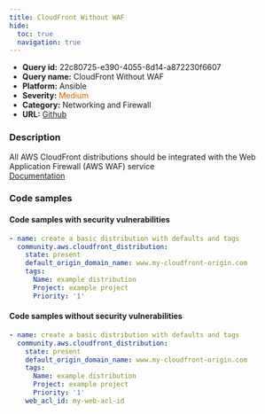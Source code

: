 ```yaml
---
title: CloudFront Without WAF
hide:
  toc: true
  navigation: true
---
```


<style>
  .highlight .hll {
    background-color: #ff171742;
  }
  .md-content {
    max-width: 1100px;
    margin: 0 auto;
  }
</style>

-   **Query id:** 22c80725-e390-4055-8d14-a872230f6607
-   **Query name:** CloudFront Without WAF
-   **Platform:** Ansible
-   **Severity:** <span style="color:#C60">Medium</span>
-   **Category:** Networking and Firewall
-   **URL:** [Github](https://github.com/Checkmarx/kics/tree/master/assets/queries/ansible/aws/cloudfront_without_waf)

### Description
All AWS CloudFront distributions should be integrated with the Web Application Firewall (AWS WAF) service<br>
[Documentation](https://docs.ansible.com/ansible/latest/collections/community/aws/cloudfront_distribution_module.html)

### Code samples
#### Code samples with security vulnerabilities
```yaml title="Positive test num. 1 - yaml file" hl_lines="2"
- name: create a basic distribution with defaults and tags
  community.aws.cloudfront_distribution:
    state: present
    default_origin_domain_name: www.my-cloudfront-origin.com
    tags:
      Name: example distribution
      Project: example project
      Priority: '1'

```


#### Code samples without security vulnerabilities
```yaml title="Negative test num. 1 - yaml file"
- name: create a basic distribution with defaults and tags
  community.aws.cloudfront_distribution:
    state: present
    default_origin_domain_name: www.my-cloudfront-origin.com
    tags:
      Name: example distribution
      Project: example project
      Priority: '1'
    web_acl_id: my-web-acl-id

```
